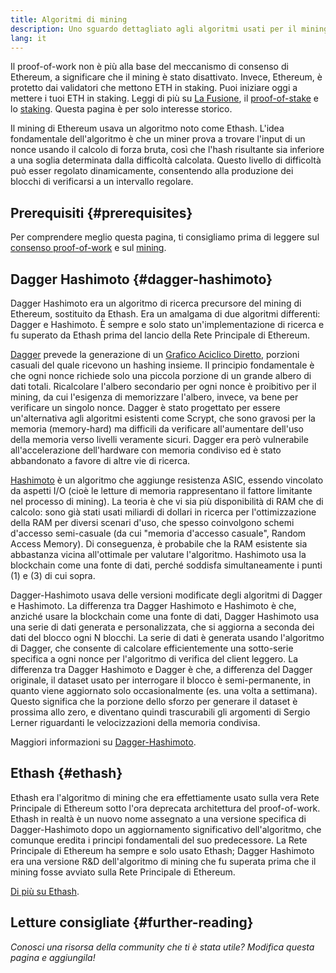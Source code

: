 ```yaml
---
title: Algoritmi di mining
description: Uno sguardo dettagliato agli algoritmi usati per il mining di Ethereum.
lang: it
---
```


<Alert>
<AlertEmoji text=":wave:" />
<AlertContent>
<AlertDescription>
Il proof-of-work non è più alla base del meccanismo di consenso di Ethereum, a significare che il mining è stato disattivato. Invece, Ethereum, è protetto dai validatori che mettono ETH in staking. Puoi iniziare oggi a mettere i tuoi ETH in staking. Leggi di più su <a href='/roadmap/merge/'>La Fusione</a>, il <a href='/developers/docs/consensus-mechanisms/pos/'>proof-of-stake</a> e lo <a href='/staking/'>staking</a>. Questa pagina è per solo interesse storico.
</AlertDescription>
</AlertContent>
</Alert>

Il mining di Ethereum usava un algoritmo noto come Ethash. L'idea fondamentale dell'algoritmo è che un miner prova a trovare l'input di un nonce usando il calcolo di forza bruta, così che l'hash risultante sia inferiore a una soglia determinata dalla difficoltà calcolata. Questo livello di difficoltà può esser regolato dinamicamente, consentendo alla produzione dei blocchi di verificarsi a un intervallo regolare.

## Prerequisiti {#prerequisites}

Per comprendere meglio questa pagina, ti consigliamo prima di leggere sul [consenso proof-of-work](/developers/docs/consensus-mechanisms/pow) e sul [mining](/developers/docs/consensus-mechanisms/pow/mining).

## Dagger Hashimoto {#dagger-hashimoto}

Dagger Hashimoto era un algoritmo di ricerca precursore del mining di Ethereum, sostituito da Ethash. Era un amalgama di due algoritmi differenti: Dagger e Hashimoto. È sempre e solo stato un'implementazione di ricerca e fu superato da Ethash prima del lancio della Rete Principale di Ethereum.

[Dagger](http://www.hashcash.org/papers/dagger.html) prevede la generazione di un [Grafico Aciclico Diretto](https://en.wikipedia.org/wiki/Directed_acyclic_graph), porzioni casuali del quale ricevono un hashing insieme. Il principio fondamentale è che ogni nonce richiede solo una piccola porzione di un grande albero di dati totali. Ricalcolare l'albero secondario per ogni nonce è proibitivo per il mining, da cui l'esigenza di memorizzare l'albero, invece, va bene per verificare un singolo nonce. Dagger è stato progettato per essere un'alternativa agli algoritmi esistenti come Scrypt, che sono gravosi per la memoria (memory-hard) ma difficili da verificare all'aumentare dell'uso della memoria verso livelli veramente sicuri. Dagger era però vulnerabile all'accelerazione dell'hardware con memoria condiviso ed è stato abbandonato a favore di altre vie di ricerca.

[Hashimoto](http://diyhpl.us/%7Ebryan/papers2/bitcoin/meh/hashimoto.pdf) è un algoritmo che aggiunge resistenza ASIC, essendo vincolato da aspetti I/O (cioè le letture di memoria rappresentano il fattore limitante nel processo di mining). La teoria è che vi sia più disponibilità di RAM che di calcolo: sono già stati usati miliardi di dollari in ricerca per l'ottimizzazione della RAM per diversi scenari d'uso, che spesso coinvolgono schemi d'accesso semi-casuale (da cui "memoria d'accesso casuale", Random Access Memory). Di conseguenza, è probabile che la RAM esistente sia abbastanza vicina all'ottimale per valutare l'algoritmo. Hashimoto usa la blockchain come una fonte di dati, perché soddisfa simultaneamente i punti (1) e (3) di cui sopra.

Dagger-Hashimoto usava delle versioni modificate degli algoritmi di Dagger e Hashimoto. La differenza tra Dagger Hashimoto e Hashimoto è che, anziché usare la blockchain come una fonte di dati, Dagger Hashimoto usa una serie di dati generata e personalizzata, che si aggiorna a seconda dei dati del blocco ogni N blocchi. La serie di dati è generata usando l'algoritmo di Dagger, che consente di calcolare efficientemente una sotto-serie specifica a ogni nonce per l'algoritmo di verifica del client leggero. La differenza tra Dagger Hashimoto e Dagger è che, a differenza del Dagger originale, il dataset usato per interrogare il blocco è semi-permanente, in quanto viene aggiornato solo occasionalmente (es. una volta a settimana). Questo significa che la porzione dello sforzo per generare il dataset è prossima allo zero, e diventano quindi trascurabili gli argomenti di Sergio Lerner riguardanti le velocizzazioni della memoria condivisa.

Maggiori informazioni su [Dagger-Hashimoto](/developers/docs/consensus-mechanisms/pow/mining/mining-algorithms/dagger-hashimoto).

## Ethash {#ethash}

Ethash era l'algoritmo di mining che era effettiamente usato sulla vera Rete Principale di Ethereum sotto l'ora deprecata architettura del proof-of-work. Ethash in realtà è un nuovo nome assegnato a una versione specifica di Dagger-Hashimoto dopo un aggiornamento significativo dell'algoritmo, che comunque eredita i principi fondamentali del suo predecessore. La Rete Principale di Ethereum ha sempre e solo usato Ethash; Dagger Hashimoto era una versione R&D dell'algoritmo di mining che fu superata prima che il mining fosse avviato sulla Rete Principale di Ethereum.

[Di più su Ethash](/developers/docs/consensus-mechanisms/pow/mining/mining-algorithms/ethash).

## Letture consigliate {#further-reading}

_Conosci una risorsa della community che ti è stata utile? Modifica questa pagina e aggiungila!_
